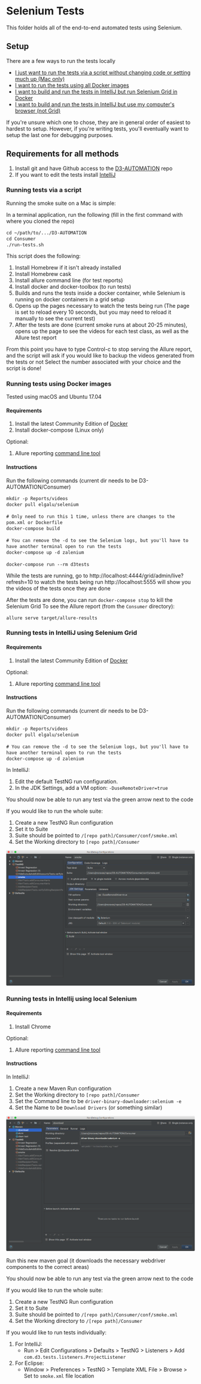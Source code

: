 # Selenium Tests

This folder holds all of the end-to-end automated tests using Selenium.

## Setup

There are a few ways to run the tests locally

* [I just want to run the tests via a script without changing code or setting much up (Mac only)](#running-tests-via-a-script)
* [I want to run the tests using all Docker images](#running-tests-using-docker-images)
* [I want to build and run the tests in IntelliJ but run Selenium Grid in Docker](#running-tests-in-intellij-using-selenium-grid)
* [I want to build and run the tests in IntelliJ but use my computer's browser (not Grid)](#running-tests-in-intellij-using-local-selenium)
    
If you're unsure which one to chose, they are in general order of easiest to hardest to setup. 
However, if you're writing tests, you'll eventually want to setup the last one for debugging purposes.

## Requirements for all methods

1. Install git and have Github access to the [D3-AUTOMATION](https://github.com/LodoSoftware/D3-AUTOMATION) repo
1. If you want to edit the tests install [IntelliJ](https://www.jetbrains.com/idea/download/)

### Running tests via a script

Running the smoke suite on a Mac is simple:

In a terminal application, run the following (fill in the first command with where you cloned the repo)
    
    cd ~/path/to/.../D3-AUTOMATION
    cd Consumer
    ./run-tests.sh

This script does the following:

1. Install Homebrew if it isn't already installed
1. Install Homebrew cask
1. Install allure command line (for test reports)
1. Install docker and docker-toolbox (to run tests)
1. Builds and runs the tests inside a docker container, while Selenium is running on docker containers in a grid setup
1. Opens up the pages necessary to watch the tests being run (The page is set to reload every 10 seconds, but you may need to reload it manually to see the current test)
1. After the tests are done (current smoke runs at about 20-25 minutes), opens up the page to see the videos for each test class, as well as the Allure test report

From this point you have to type Control-c to stop serving the Allure report, and the script will ask if you would like to backup the videos generated from the tests or not
Select the number associated with your choice and the script is done!

### Running tests using Docker images

Tested using macOS and Ubuntu 17.04

#### Requirements
1. Install the latest Community Edition of [Docker](https://www.docker.com/)
1. Install docker-compose (Linux only)

Optional:
1. Allure reporting [command line tool](https://allure-framework.github.io/allure-docs/latest/#_installing_a_commandline)

#### Instructions

Run the following commands (current dir needs to be D3-AUTOMATION/Consumer)

    mkdir -p Reports/videos
    docker pull elgalu/selenium
    
    # Only need to run this 1 time, unless there are changes to the pom.xml or Dockerfile
    docker-compose build
    
    # You can remove the -d to see the Selenium logs, but you'll have to have another terminal open to run the tests
    docker-compose up -d zalenium
    
    docker-compose run --rm d3tests
    
While the tests are running, go to http://localhost:4444/grid/admin/live?refresh=10 to watch the tests being run
http://localhost:5555 will show you the videos of the tests once they are done

After the tests are done, you can run `docker-compose stop` to kill the Selenium Grid
To see the Allure report (from the `Consumer` directory):

    allure serve target/allure-results

### Running tests in IntelliJ using Selenium Grid

#### Requirements

1. Install the latest Community Edition of [Docker](https://www.docker.com/)

Optional:
1. Allure reporting [command line tool](https://allure-framework.github.io/allure-docs/latest/#_installing_a_commandline)

#### Instructions

Run the following commands (current dir needs to be D3-AUTOMATION/Consumer)

    mkdir -p Reports/videos
    docker pull elgalu/selenium
    
    # You can remove the -d to see the Selenium logs, but you'll have to have another terminal open to run the tests
    docker-compose up -d zalenium 

In IntelliJ: 

1. Edit the default TestNG run configuration. 
1. In the JDK Settings, add a VM option: `-DuseRemoteDriver=true`

You should now be able to run any test via the green arrow next to the code

If you would like to run the whole suite:

1. Create a new TestNG Run configuration
1. Set it to Suite
1. Suite should be pointed to `/[repo path]/Consumer/conf/smoke.xml`
1. Set the Working directory to `[repo path]/Consumer`

![config example](instructions/TestngConfiguration.png)

### Running tests in Intellij using local Selenium

#### Requirements

1. Install Chrome

Optional:
1. Allure reporting [command line tool](https://allure-framework.github.io/allure-docs/latest/#_installing_a_commandline)

#### Instructions

In IntelliJ:

1. Create a new Maven Run configuration
1. Set the Working directory to `[repo path]/Consumer`
1. Set the Command line to be `driver-binary-downloader:selenium -e`
1. Set the Name to be `Download Drivers` (or something similar)

![maven config example](instructions/MavenConfiguration.png)

Run this new maven goal (it downloads the necessary webdriver components to the correct areas)

You should now be able to run any test via the green arrow next to the code

If you would like to run the whole suite:

1. Create a new TestNG Run configuration
1. Set it to Suite
1. Suite should be pointed to `/[repo path]/Consumer/conf/smoke.xml`
1. Set the Working directory to `/[repo path]/Consumer`

If you would like to run tests individually:
1. For IntelliJ:
    - Run > Edit Configurations > Defaults > TestNG > Listeners > Add `com.d3.tests.listeners.ProjectListener`
1. For Eclipse:
    - Window > Preferences > TestNG > Template XML File > Browse > Set to `smoke.xml` file location



